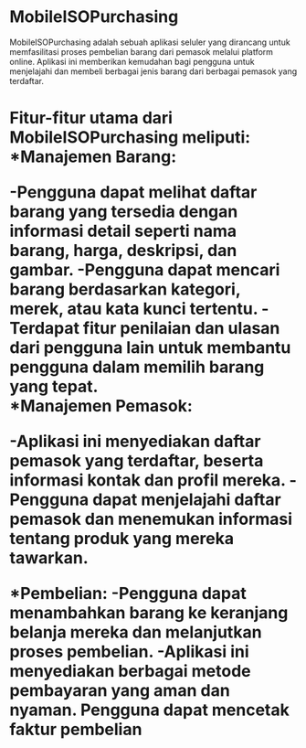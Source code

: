 # MobileISOPurchasing

MobileISOPurchasing adalah sebuah aplikasi seluler yang dirancang untuk memfasilitasi proses pembelian barang dari pemasok melalui platform online. Aplikasi ini memberikan kemudahan bagi pengguna untuk menjelajahi dan membeli berbagai jenis barang dari berbagai pemasok yang terdaftar.
<br>
<h1/>Fitur-fitur utama dari MobileISOPurchasing meliputi:
<br>
*Manajemen Barang:

-Pengguna dapat melihat daftar barang yang tersedia dengan informasi detail seperti nama barang, harga, deskripsi, dan gambar.
-Pengguna dapat mencari barang berdasarkan kategori, merek, atau kata kunci tertentu.
-Terdapat fitur penilaian dan ulasan dari pengguna lain untuk membantu pengguna dalam memilih barang yang tepat.
<br>
*Manajemen Pemasok:

-Aplikasi ini menyediakan daftar pemasok yang terdaftar, beserta informasi kontak dan profil mereka.
-Pengguna dapat menjelajahi daftar pemasok dan menemukan informasi tentang produk yang mereka tawarkan.

*Pembelian:
-Pengguna dapat menambahkan barang ke keranjang belanja mereka dan melanjutkan proses pembelian.
-Aplikasi ini menyediakan berbagai metode pembayaran yang aman dan nyaman. Pengguna dapat mencetak faktur pembelian

